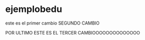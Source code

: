 # ejemplobedu
este es el primer cambio
SEGUNDO CAMBIO

POR ULTIMO ESTE ES EL TERCER CAMBIOOOOOOOOOOOOOO